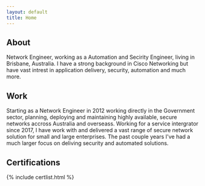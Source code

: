```yaml
---
layout: default
title: Home
---
```


## About

Network Engineer, working as a Automation and Secirity Engineer, living in Brisbane, Australia. 
I have a strong background in Cisco Networking but have vast intrest in application delivery, security, automation and much more. 

## Work

Starting as a Network Engineer in 2012 working directly in the Government sector, planning, deploying and maintaining highly available, secure networks accross Australia and overseass. Working for a service intergrator since 2017, I have work with and delivered a vast range of secure network solution for small and large enterprises. The past couple years I've had a much larger focus on deliving security and automated solutions. 

## Certifications

{% include certlist.html %}
